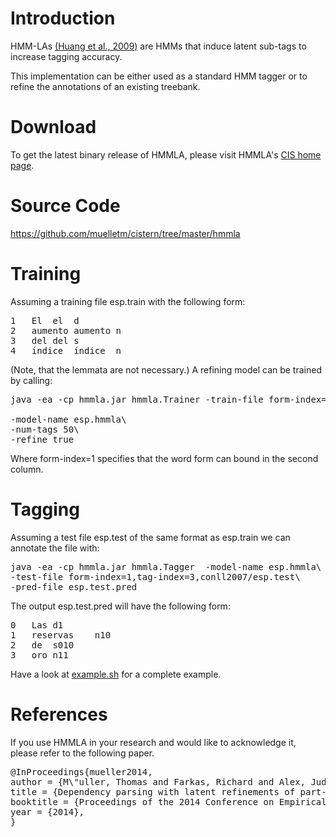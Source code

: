 # Introduction #

HMM-LAs [(Huang et al., 2009)](http://aclweb.org/anthology/N/N09/N09-2054.pdf) are HMMs that induce latent sub-tags to increase tagging accuracy.

This implementation can be either used as a standard HMM tagger or to refine the annotations of an existing treebank.

# Download #

To get the latest binary release of HMMLA, please visit HMMLA's [CIS home page](http://www.cis.lmu.de/~muellets/hmmla/CURRENT).

# Source Code #

https://github.com/muelletm/cistern/tree/master/hmmla

# Training #

Assuming a training file esp.train with the following form:

<pre>
1	El	el	d
2	aumento	aumento	n
3	del	del	s
4	índice	índice	n
</pre>
(Note, that the lemmata are not necessary.) A refining model can be trained by calling:

<pre>
java -ea -cp hmmla.jar hmmla.Trainer -train-file form-index=1,tag-index=3,esp.train\<br>
-model-name esp.hmmla\
-num-tags 50\
-refine true
</pre>

Where form-index=1 specifies that the word form can bound in the second column.

# Tagging #

Assuming a test file esp.test of the same format as esp.train we can annotate the file with:

<pre>
java -ea -cp hmmla.jar hmmla.Tagger  -model-name esp.hmmla\
-test-file form-index=1,tag-index=3,conll2007/esp.test\
-pred-file esp.test.pred
</pre>

The output esp.test.pred will have the following form:

<pre>
0	Las	d1
1	reservas	n10
2	de	s010
3	oro	n11
</pre>

Have a look at [example.sh](https://code.google.com/p/cistern/source/browse/trunk/hmmla/example.sh) for a complete example.

# References #

If you use HMMLA in your research and would like to acknowledge it, please refer to the following paper.

<pre>
@InProceedings{mueller2014,
author = {M\"uller, Thomas and Farkas, Richard and Alex, Judea and Schmid, Helmut and Sch\"utze, Hinrich},
title = {Dependency parsing with latent refinements of part-of-speech tags},
booktitle = {Proceedings of the 2014 Conference on Empirical Methods in Natural Language Processing},
year = {2014},
}
</pre>
